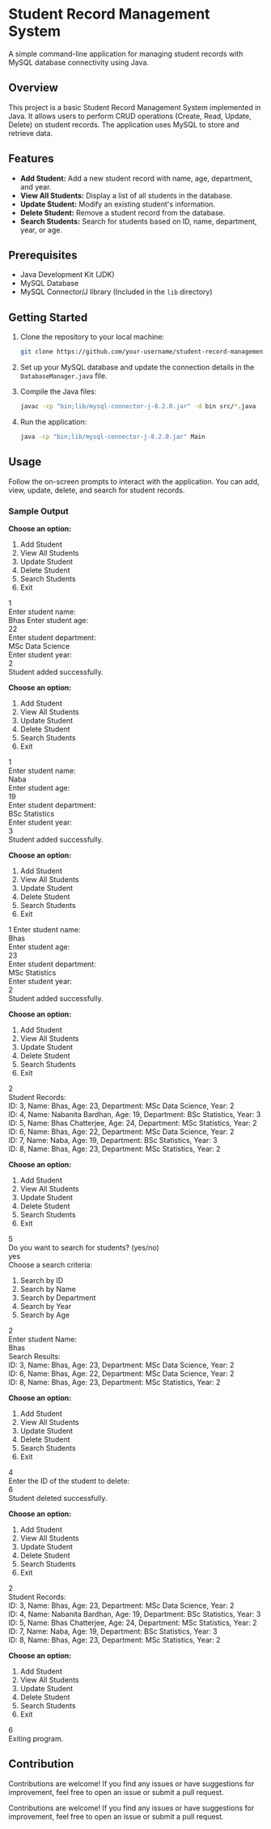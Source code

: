 # Student Record Management System

A simple command-line application for managing student records with MySQL database connectivity using Java.

## Overview

This project is a basic Student Record Management System implemented in Java. It allows users to perform CRUD operations (Create, Read, Update, Delete) on student records. The application uses MySQL to store and retrieve data.

## Features

- **Add Student:** Add a new student record with name, age, department, and year.
- **View All Students:** Display a list of all students in the database.
- **Update Student:** Modify an existing student's information.
- **Delete Student:** Remove a student record from the database.
- **Search Students:** Search for students based on ID, name, department, year, or age.

## Prerequisites

- Java Development Kit (JDK)
- MySQL Database
- MySQL Connector/J library (Included in the `lib` directory)

## Getting Started

1. Clone the repository to your local machine:

   ```bash
   git clone https://github.com/your-username/student-record-management.git
   ```

2. Set up your MySQL database and update the connection details in the `DatabaseManager.java` file.

3. Compile the Java files:

   ```bash
   javac -cp "bin;lib/mysql-connector-j-8.2.0.jar" -d bin src/*.java
   ```

4. Run the application:

   ```bash
   java -cp "bin;lib/mysql-connector-j-8.2.0.jar" Main
   ```

## Usage

Follow the on-screen prompts to interact with the application. You can add, view, update, delete, and search for student records.

### Sample Output

**Choose an option:**
1. Add Student
2. View All Students
3. Update Student
4. Delete Student
5. Search Students
6. Exit

1  
Enter student name:  
Bhas 
Enter student age:  
22  
Enter student department:  
MSc Data Science  
Enter student year:  
2  
Student added successfully.  

**Choose an option:**
1. Add Student
2. View All Students
3. Update Student
4. Delete Student
5. Search Students
6. Exit

1  
Enter student name:  
Naba  
Enter student age:  
19  
Enter student department:  
BSc Statistics  
Enter student year:  
3  
Student added successfully.  

**Choose an option:**
1. Add Student
2. View All Students
3. Update Student
4. Delete Student
5. Search Students
6. Exit

1
Enter student name:  
Bhas  
Enter student age:  
23  
Enter student department:  
MSc Statistics  
Enter student year:  
2  
Student added successfully.  

**Choose an option:**
1. Add Student
2. View All Students
3. Update Student
4. Delete Student
5. Search Students
6. Exit

2  
Student Records:  
ID: 3, Name: Bhas, Age: 23, Department: MSc Data Science, Year: 2  
ID: 4, Name: Nabanita Bardhan, Age: 19, Department: BSc Statistics, Year: 3    
ID: 5, Name: Bhas Chatterjee, Age: 24, Department: MSc Statistics, Year: 2  
ID: 6, Name: Bhas, Age: 22, Department: MSc Data Science, Year: 2   
ID: 7, Name: Naba, Age: 19, Department: BSc Statistics, Year: 3    
ID: 8, Name: Bhas, Age: 23, Department: MSc Statistics, Year: 2  

**Choose an option:**
1. Add Student
2. View All Students
3. Update Student
4. Delete Student
5. Search Students
6. Exit

5  
Do you want to search for students? (yes/no)  
yes  
Choose a search criteria:  
1. Search by ID  
2. Search by Name  
3. Search by Department  
4. Search by Year  
5. Search by Age  

2    
Enter student Name:  
Bhas  
Search Results:  
ID: 3, Name: Bhas, Age: 23, Department: MSc Data Science, Year: 2  
ID: 6, Name: Bhas, Age: 22, Department: MSc Data Science, Year: 2  
ID: 8, Name: Bhas, Age: 23, Department: MSc Statistics, Year: 2  
  
**Choose an option:**
1. Add Student
2. View All Students
3. Update Student
4. Delete Student
5. Search Students
6. Exit

4  
Enter the ID of the student to delete:  
6  
Student deleted successfully.  

**Choose an option:** 
1. Add Student
2. View All Students
3. Update Student
4. Delete Student
5. Search Students
6. Exit

2  
Student Records:  
ID: 3, Name: Bhas, Age: 23, Department: MSc Data Science, Year: 2  
ID: 4, Name: Nabanita Bardhan, Age: 19, Department: BSc Statistics, Year: 3  
ID: 5, Name: Bhas Chatterjee, Age: 24, Department: MSc Statistics, Year: 2  
ID: 7, Name: Naba, Age: 19, Department: BSc Statistics, Year: 3  
ID: 8, Name: Bhas, Age: 23, Department: MSc Statistics, Year: 2  
 
**Choose an option:**
1. Add Student
2. View All Students
3. Update Student
4. Delete Student
5. Search Students
6. Exit

6  
Exiting program.  
 

## Contribution

Contributions are welcome! If you find any issues or have suggestions for improvement, feel free to open an issue or submit a pull request.




Contributions are welcome! If you find any issues or have suggestions for improvement, feel free to open an issue or submit a pull request.
